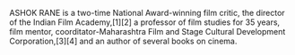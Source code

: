 ASHOK RANE is a two-time National Award-winning film critic, the director of the Indian Film Academy,[1][2] a professor of film studies for 35 years, film mentor, coorditator-Maharashtra Film and Stage Cultural Development Corporation,[3][4] and an author of several books on cinema.

